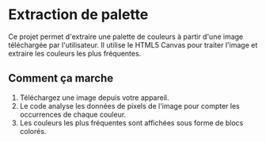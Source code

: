 # Extraction de palette
Ce projet permet d'extraire une palette de couleurs à partir d'une image téléchargée par l'utilisateur. Il utilise le HTML5 Canvas pour traiter l'image et extraire les couleurs les plus fréquentes.

## Comment ça marche
1. Téléchargez une image depuis votre appareil.
2. Le code analyse les données de pixels de l'image pour compter les occurrences de chaque couleur.
3. Les couleurs les plus fréquentes sont affichées sous forme de blocs colorés.
